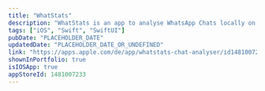 ```yaml
---
title: "WhatStats"
description: "WhatStats is an app to analyse WhatsApp Chats locally on your device"
tags: ["iOS", "Swift", "SwiftUI"]
pubDate: "PLACEHOLDER_DATE"
updatedDate: "PLACEHOLDER_DATE_OR_UNDEFINED"
link: "https://apps.apple.com/de/app/whatstats-chat-analyser/id1481007233?l=en"
shownInPortfolio: true
isIOSApp: true
appStoreId: 1481007233
---
```


